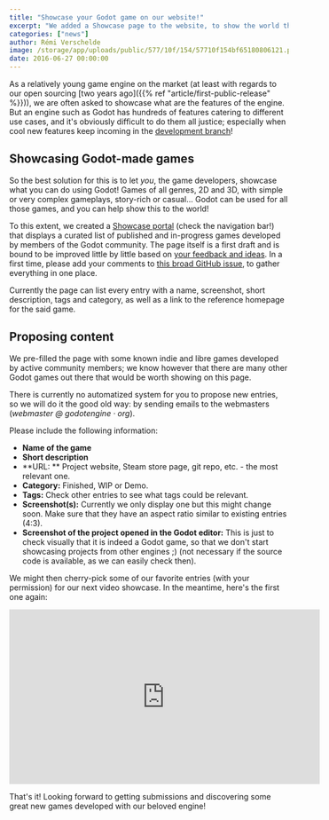 ```yaml
---
title: "Showcase your Godot game on our website!"
excerpt: "We added a Showcase page to the website, to show the world that yes, Godot is a great engine used to make creative and good looking games!"
categories: ["news"]
author: Rémi Verschelde
image: /storage/app/uploads/public/577/10f/154/57710f154bf65180806121.png
date: 2016-06-27 00:00:00
---
```


As a relatively young game engine on the market (at least with regards to our open sourcing [two years ago]({{% ref "article/first-public-release" %}})), we are often asked to showcase what are the features of the engine. But an engine such as Godot has hundreds of features catering to different use cases, and it's obviously difficult to do them all justice; especially when cool new features keep incoming in the [development branch](https://github.com/godotengine/godot/commits/master)!

## Showcasing Godot-made games

So the best solution for this is to let *you*, the game developers, showcase what you can do using Godot! Games of all genres, 2D and 3D, with simple or very complex gameplays, story-rich or casual... Godot can be used for all those games, and you can help show this to the world!

To this extent, we created a [Showcase portal](/showcase) (check the navigation bar!) that displays a curated list of published and in-progress games developed by members of the Godot community. The page itself is a first draft and is bound to be improved little by little based on [your feedback and ideas](https://github.com/godotengine/godot/issues/5451). In a first time, please add your comments to [this broad GitHub issue](https://github.com/godotengine/godot/issues/5451), to gather everything in one place.

Currently the page can list every entry with a name, screenshot, short description, tags and category, as well as a link to the reference homepage for the said game.

## Proposing content

We pre-filled the page with some known indie and libre games developed by active community members; we know however that there are many other Godot games out there that would be worth showing on this page.

There is currently no automatized system for you to propose new entries, so we will do it the good old way: by sending emails to the webmasters (*webmaster @ godotengine · org*).

Please include the following information:

- **Name of the game**
- **Short description**
- **URL: ** Project website, Steam store page, git repo, etc. - the most relevant one.
- **Category:** Finished, WIP or Demo.
- **Tags:** Check other entries to see what tags could be relevant.
- **Screenshot(s):** Currently we only display one but this might change soon. Make sure that they have an aspect ratio similar to existing entries (4:3).
- **Screenshot of the project opened in the Godot editor:** This is just to check visually that it is indeed a Godot game, so that we don't start showcasing projects from other engines ;) (not necessary if the source code is available, as we can easily check then).

We might then cherry-pick some of our favorite entries (with your permission) for our next video showcase. In the meantime, here's the first one again:
<iframe width="560" height="315" src="https://www.youtube.com/embed/6sJFMyI3eZ0" frameborder="0" allowfullscreen></iframe>

That's it! Looking forward to getting submissions and discovering some great new games developed with our beloved engine!
